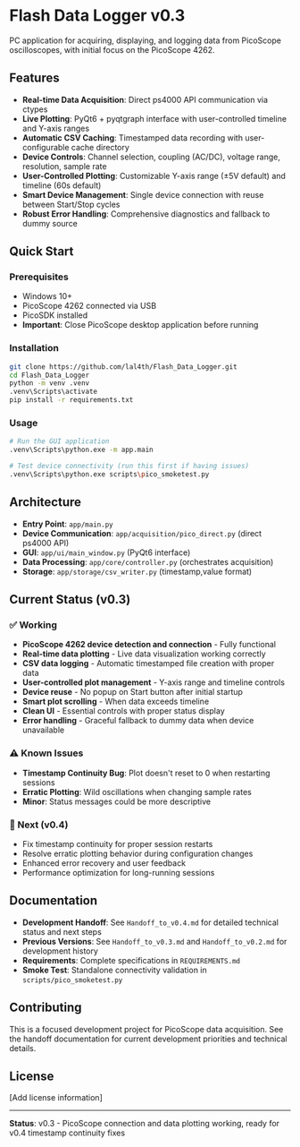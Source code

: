 # Flash Data Logger v0.3

PC application for acquiring, displaying, and logging data from PicoScope oscilloscopes, with initial focus on the PicoScope 4262.

## Features

- **Real-time Data Acquisition**: Direct ps4000 API communication via ctypes
- **Live Plotting**: PyQt6 + pyqtgraph interface with user-controlled timeline and Y-axis ranges
- **Automatic CSV Caching**: Timestamped data recording with user-configurable cache directory
- **Device Controls**: Channel selection, coupling (AC/DC), voltage range, resolution, sample rate
- **User-Controlled Plotting**: Customizable Y-axis range (±5V default) and timeline (60s default)
- **Smart Device Management**: Single device connection with reuse between Start/Stop cycles
- **Robust Error Handling**: Comprehensive diagnostics and fallback to dummy source

## Quick Start

### Prerequisites
- Windows 10+
- PicoScope 4262 connected via USB
- PicoSDK installed
- **Important**: Close PicoScope desktop application before running

### Installation
```bash
git clone https://github.com/lal4th/Flash_Data_Logger.git
cd Flash_Data_Logger
python -m venv .venv
.venv\Scripts\activate
pip install -r requirements.txt
```

### Usage
```bash
# Run the GUI application
.venv\Scripts\python.exe -m app.main

# Test device connectivity (run this first if having issues)
.venv\Scripts\python.exe scripts\pico_smoketest.py
```

## Architecture

- **Entry Point**: `app/main.py`
- **Device Communication**: `app/acquisition/pico_direct.py` (direct ps4000 API)
- **GUI**: `app/ui/main_window.py` (PyQt6 interface)
- **Data Processing**: `app/core/controller.py` (orchestrates acquisition)
- **Storage**: `app/storage/csv_writer.py` (timestamp,value format)

## Current Status (v0.3)

### ✅ Working
- **PicoScope 4262 device detection and connection** - Fully functional
- **Real-time data plotting** - Live data visualization working correctly
- **CSV data logging** - Automatic timestamped file creation with proper data
- **User-controlled plot management** - Y-axis range and timeline controls
- **Device reuse** - No popup on Start button after initial startup
- **Smart plot scrolling** - When data exceeds timeline
- **Clean UI** - Essential controls with proper status display
- **Error handling** - Graceful fallback to dummy data when device unavailable

### ⚠️ Known Issues
- **Timestamp Continuity Bug**: Plot doesn't reset to 0 when restarting sessions
- **Erratic Plotting**: Wild oscillations when changing sample rates
- **Minor**: Status messages could be more descriptive

### 🎯 Next (v0.4)
- Fix timestamp continuity for proper session restarts
- Resolve erratic plotting behavior during configuration changes
- Enhanced error recovery and user feedback
- Performance optimization for long-running sessions

## Documentation

- **Development Handoff**: See `Handoff_to_v0.4.md` for detailed technical status and next steps
- **Previous Versions**: See `Handoff_to_v0.3.md` and `Handoff_to_v0.2.md` for development history
- **Requirements**: Complete specifications in `REQUIREMENTS.md`
- **Smoke Test**: Standalone connectivity validation in `scripts/pico_smoketest.py`

## Contributing

This is a focused development project for PicoScope data acquisition. See the handoff documentation for current development priorities and technical details.

## License

[Add license information]

---

**Status**: v0.3 - PicoScope connection and data plotting working, ready for v0.4 timestamp continuity fixes
